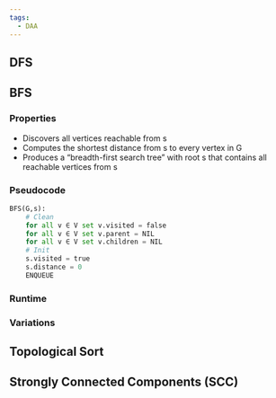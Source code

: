 ```yaml
---
tags:
  - DAA
---
```

## DFS


## BFS

### Properties
- Discovers all vertices reachable from s
- Computes the shortest distance from s to every vertex in G
- Produces a “breadth-first search tree” with root s that contains all reachable vertices from s
### Pseudocode
```python
BFS(G,s):
	# Clean
	for all v ∈ V set v.visited = false
	for all v ∈ V set v.parent = NIL
	for all v ∈ V set v.children = NIL
	# Init
	s.visited = true
	s.distance = 0
	ENQUEUE
```
### Runtime

### Variations
## Topological Sort

## Strongly Connected Components (SCC)